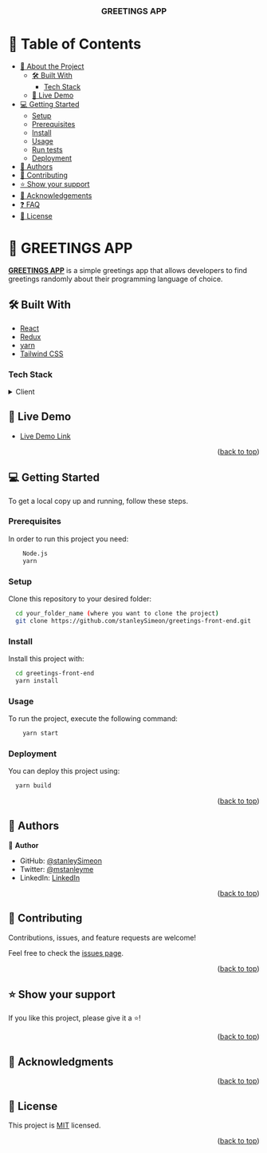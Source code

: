 <a name="readme-top"></a>

<div align="center">
  <h3><b>GREETINGS APP</b></h3>
</div>

<!-- TABLE OF CONTENTS -->

# 📗 Table of Contents

- [📖 About the Project](#about-project)
  - [🛠 Built With](#built-with)
    - [Tech Stack](#tech-stack)
  - [🚀 Live Demo](#live-demo)
- [💻 Getting Started](#getting-started)
  - [Setup](#setup)
  - [Prerequisites](#prerequisites)
  - [Install](#install)
  - [Usage](#usage)
  - [Run tests](#run-tests)
  - [Deployment](#triangular_flag_on_post-deployment)
- [👥 Authors](#authors)
- [🤝 Contributing](#contributing)
- [⭐️ Show your support](#support)
- [🙏 Acknowledgements](#acknowledgements)
- [❓ FAQ](#faq)
- [📝 License](#license)

<!-- PROJECT DESCRIPTION -->

# 📖 GREETINGS APP <a name="about-project"></a>

**[GREETINGS APP](https://greetngs.netlify.app/)** is a simple greetings app that allows developers to find greetings randomly about their programming language of choice.

## 🛠 Built With <a name="built-with"></a>

- [React](https://reactjs.org/)
- [Redux](https://redux.js.org/)
- [yarn](https://yarnpkg.com/)
- [Tailwind CSS](https://tailwindcss.com/)

### Tech Stack <a name="tech-stack"></a>

<details>
  <summary>Client</summary>
  <ul>
    <li><a href="https://reactjs.org/">React.js</a></li>
  </ul>
  <summary>Server</summary>
    <ul>
        <li><a href="https://rubyonrails.org/">Ruby on Rails</a></li>
        <li><a href="https://www.postgresql.org/">PostgreSQL</a></li>
    </ul>
    <summary>Styling</summary>
    <ul>
        <li><a href="https://tailwindcss.com/">Tailwind CSS</a></li>
    </ul>
    <summary>Deployment</summary>
    <ul>
        <li><a href="https://www.render.com/">Heroku</a></li>
        <li><a href="https://www.netlify.com/">Netlify</a></li>
    </ul>
</details>

<!-- LIVE DEMO -->

## 🚀 Live Demo <a name="live-demo"></a>

- [Live Demo Link](https://greetngs.netlify.app/)

<p align="right">(<a href="#readme-top">back to top</a>)</p>

<!-- GETTING STARTED -->

## 💻 Getting Started <a name="getting-started"></a>

To get a local copy up and running, follow these steps.

### Prerequisites

In order to run this project you need:

```sh
    Node.js
    yarn
```

### Setup

Clone this repository to your desired folder:

```sh
  cd your_folder_name (where you want to clone the project)
  git clone https://github.com/stanleySimeon/greetings-front-end.git
```

### Install

Install this project with:

```sh
  cd greetings-front-end
  yarn install
```

### Usage

To run the project, execute the following command:

```sh
    yarn start
```

### Deployment

You can deploy this project using:

  ```sh
    yarn build
  ```

<p align="right">(<a href="#readme-top">back to top</a>)</p>

<!-- AUTHORS -->

## 👥 Authors <a name="authors"></a>

👤 **Author**

- GitHub: [@stanleySimeon](https://github.com/stanleySimeon)
- Twitter: [@mstanleyme](https://twitter.com/mstanleyme)
- LinkedIn: [LinkedIn](https://linkedin.com/in/stanleysimeon)

<p align="right">(<a href="#readme-top">back to top</a>)</p>

<!-- CONTRIBUTING -->

## 🤝 Contributing <a name="contributing"></a>

Contributions, issues, and feature requests are welcome!

Feel free to check the [issues page](../../issues/).

<p align="right">(<a href="#readme-top">back to top</a>)</p>

<!-- SUPPORT -->

## ⭐️ Show your support <a name="support"></a>

If you like this project, please give it a ⭐️!

<p align="right">(<a href="#readme-top">back to top</a>)</p>

<!-- ACKNOWLEDGEMENTS -->

## 🙏 Acknowledgments <a name="acknowledgements"></a>

<p align="right">(<a href="#readme-top">back to top</a>)</p>

<!-- LICENSE -->

## 📝 License <a name="license"></a>

This project is [MIT](./LICENSE) licensed.

<p align="right">(<a href="#readme-top">back to top</a>)</p>
